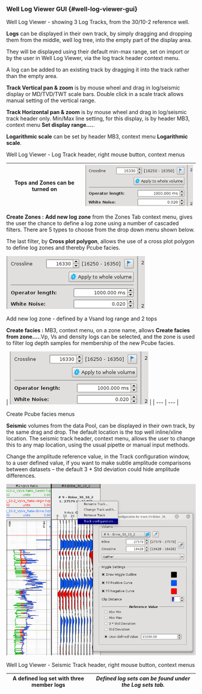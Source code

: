 ### Well Log Viewer GUI {#well-log-viewer-gui}

Well Log Viewer - showing 3 Log Tracks, from the 30/10-2 reference well.

**Logs** can be displayed in their own track, by simply dragging and dropping them from the middle, well log tree, into the empty part of the display area.

They will be displayed using their default min-max range, set on import or by the user in Well Log Viewer, via the log track header context menu.

A log can be added to an existing track by dragging it into the track rather than the empty area.

**Track Vertical pan &amp; zoom** is by mouse wheel and drag in log/seismic display or MD/TVD/TWT scale bars. Double click in a scale track allows manual setting of the vertical range.

**Track Horizontal pan &amp; zoom** is by mouse wheel and drag in log/seismic track header only. Min/Max line setting, for this display, is by header MB3, context menu **Set display range....**.

**Logarithmic scale** can be set by header MB3, context menu **Logarithmic scale**.

Well Log Viewer - Log Track header, right mouse button, context menus

| **Tops** and **Zones** can be turned on | ![](/assets/cusersjohannappdatalocalmicro.png) |
| --- | --- |

**Create Zones :** **Add new log zone** from the Zones Tab context menu, gives the user the chance to define a log zone using a number of cascaded filters. There are 5 types to choose from the drop down menu shown below.

The last filter, by **Cross plot polygon**, allows the use of a cross plot polygon to define log zones and thereby Pcube facies.

![](/assets/cusersjohannappdatalocalmicro.png)

Add new log zone - defined by a Vsand log range and 2 tops

**Create facies :** MB3, context menu, on a zone name, allows **Create facies from zone....**.Vp, Vs and density logs can be selected, and the zone is used to filter log depth samples for membership of the new Pcube facies.

| ![](/assets/cusersjohannappdatalocalmicro.png) |
| --- | --- |

Create Pcube facies menus

**Seismic** volumes from the data Pool, can be displayed in their own track, by the same drag and drop. The default location is the top well inline/xline location. The seismic track header, context menu, allows the user to change this to any map location, using the usual pipette or manual input methods.

Change the amplitude reference value, in the Track configuration window, to a user defined value, if you want to make subtle amplitude comparisons between datasets – the default 3 * Std deviation could hide amplitude differences.

![](/assets/logv-gui-7.png)

Well Log Viewer - Seismic Track header, right mouse button, context menus

| A defined log set with three member logs | _Defined log sets can be found under the_ **_Log sets_** _tab._ |
| --- | --- |